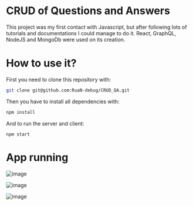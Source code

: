# CRUD of Questions and Answers

This project was my first contact with Javascript, but after following lots of tutorials and documentations I could manage to do it. React, GraphQL, NodeJS and MongoDb were used on its creation.

# How to use it?

First you need to clone this repository with:
```sh
git clone git@github.com:RuaN-debug/CRUD_QA.git
```

Then you have to install all dependencies with:
```sh
npm install
```

And to run the server and client:
```
npm start
```

# App running

![image](https://user-images.githubusercontent.com/54671133/139463692-2318809f-5fb6-4cfe-8463-72840dcbd05b.png)

![image](https://user-images.githubusercontent.com/54671133/139463981-c9f08dcb-0f89-4a2e-85c1-9dd5720b4c01.png)

![image](https://user-images.githubusercontent.com/54671133/139463860-e0d3d52c-567f-4c2f-a3ee-644ad1a91c8d.png)
